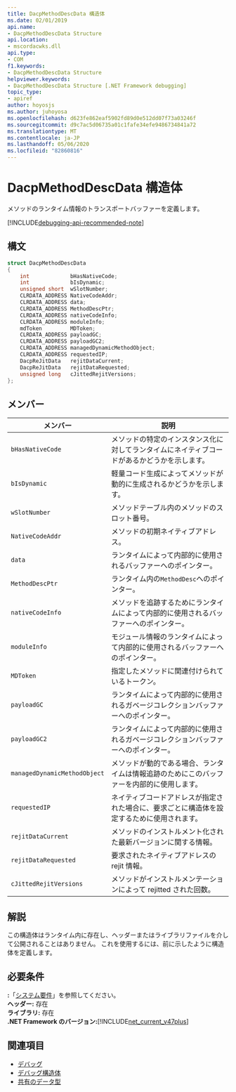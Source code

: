```yaml
---
title: DacpMethodDescData 構造体
ms.date: 02/01/2019
api.name:
- DacpMethodDescData Structure
api.location:
- mscordacwks.dll
api.type:
- COM
f1.keywords:
- DacpMethodDescData Structure
helpviewer.keywords:
- DacpMethodDescData Structure [.NET Framework debugging]
topic_type:
- apiref
author: hoyosjs
ms.author: juhoyosa
ms.openlocfilehash: d623fe862eaf5902fd89d0e512dd07f73a03246f
ms.sourcegitcommit: d9c7ac5d06735a01c1fafe34efe9486734841a72
ms.translationtype: MT
ms.contentlocale: ja-JP
ms.lasthandoff: 05/06/2020
ms.locfileid: "82860816"
---
```

# <a name="dacpmethoddescdata-structure"></a>DacpMethodDescData 構造体

メソッドのランタイム情報のトランスポートバッファーを定義します。

[!INCLUDE[debugging-api-recommended-note](../../../../includes/debugging-api-recommended-note.md)]

## <a name="syntax"></a>構文

```cpp
struct DacpMethodDescData
{
    int             bHasNativeCode;
    int             bIsDynamic;
    unsigned short  wSlotNumber;
    CLRDATA_ADDRESS NativeCodeAddr;
    CLRDATA_ADDRESS data;
    CLRDATA_ADDRESS MethodDescPtr;
    CLRDATA_ADDRESS nativeCodeInfo;
    CLRDATA_ADDRESS moduleInfo;
    mdToken         MDToken;
    CLRDATA_ADDRESS payloadGC;
    CLRDATA_ADDRESS payloadGC2;
    CLRDATA_ADDRESS managedDynamicMethodObject;
    CLRDATA_ADDRESS requestedIP;
    DacpReJitData   rejitDataCurrent;
    DacpReJitData   rejitDataRequested;
    unsigned long   cJittedRejitVersions;
};
```

## <a name="members"></a>メンバー

| メンバー                       | 説明                                                                                     |
| ---------------------------- | ----------------------------------------------------------------------------------------------- |
| `bHasNativeCode`             | メソッドの特定のインスタンス化に対してランタイムにネイティブコードがあるかどうかを示します。 |
| `bIsDynamic`                 | 軽量コード生成によってメソッドが動的に生成されるかどうかを示します。           |
| `wSlotNumber`                | メソッドテーブル内のメソッドのスロット番号。                                                   |
| `NativeCodeAddr`             | メソッドの初期ネイティブアドレス。                                                            |
| `data`                       | ランタイムによって内部的に使用されるバッファーへのポインター。                                             |
| `MethodDescPtr`              | ランタイム内の`MethodDesc`へのポインター。                                                     |
| `nativeCodeInfo`             | メソッドを追跡するためにランタイムによって内部的に使用されるバッファーへのポインター。                            |
| `moduleInfo`                 | モジュール情報のランタイムによって内部的に使用されるバッファーへのポインター。                      |
| `MDToken`                    | 指定したメソッドに関連付けられているトークン。                                                         |
| `payloadGC`                  | ランタイムによって内部的に使用されるガベージコレクションバッファーへのポインター。                          |
| `payloadGC2`                 | ランタイムによって内部的に使用されるガベージコレクションバッファーへのポインター。                          |
| `managedDynamicMethodObject` | メソッドが動的である場合、ランタイムは情報追跡のためにこのバッファーを内部的に使用します。     |
| `requestedIP`                | ネイティブコードアドレスが指定された場合に、要求ごとに構造体を設定するために使用されます。                    |
| `rejitDataCurrent`           | メソッドのインストルメント化された最新バージョンに関する情報。                                   |
| `rejitDataRequested`         | 要求されたネイティブアドレスの rejit 情報。                                             |
| `cJittedRejitVersions`       | メソッドがインストルメンテーションによって rejitted された回数。                           |

## <a name="remarks"></a>解説

この構造体はランタイム内に存在し、ヘッダーまたはライブラリファイルを介して公開されることはありません。 これを使用するには、前に示したように構造体を定義します。

## <a name="requirements"></a>必要条件
**:**「[システム要件](../../get-started/system-requirements.md)」を参照してください。  
**ヘッダー:** 存在  
**ライブラリ:** 存在  
**.NET Framework のバージョン:**[!INCLUDE[net_current_v47plus](../../../../includes/net-current-v47plus.md)]  

## <a name="see-also"></a>関連項目

- [デバッグ](index.md)
- [デバッグ構造体](debugging-structures.md)
- [共有のデータ型](../common-data-types-unmanaged-api-reference.md)

